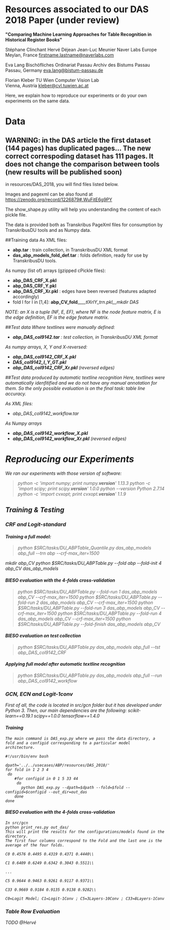 # Resources associated to our DAS 2018 Paper (under review)

__"Comparing Machine Learning Approaches for Table Recognition in Historical Register Books"__

  Stéphane Clinchant
  Hervé Déjean
  Jean-Luc Meunier
  Naver Labs Europe
  Meylan, France
  firstname.lastname@naverlabs.com 
 
  Eva Lang
  Bischöfliches Ordinariat Passau
  Archiv des Bistums Passau
  Passau, Germany
  eva.lang@bistum-passau.de

  Florian Kleber
  TU Wien
  Computer Vision Lab	 
  Vienna, Austria
  kleber@cvl.tuwien.ac.at


Here, we explain how to reproduce our experiments or do your own experiments on the same data.

# Data
## WARNING: in the DAS article the first dataset (144 pages) has duplicated pages... The new correct correspoding dataset has 111 pages. It does not change the comparison between tools (new results will be published soon)

in resources/DAS_2018, you will find files listed below. 

Images and pagexml can be also found  at https://zenodo.org/record/1226879#.WuFitE6g9PY


The show_shape.py utility will help you understanding the content of each pickle file. 

The data is provided both as Transkribus PageXml files for consumption by TranskribusDU tools and as Numpy data.

##Training data
As XML files:
- __abp.tar__ : train collection, in TranskribusDU XML format
- __das_abp_models_fold_def.tar__ : folds definition, ready for use by TranskribusDU tools.

As numpy (list of) arrays (gzipped cPickle files):
- __abp_DAS_CRF_X.pkl__   
- __abp_DAS_CRF_Y.pkl__
- __abp_DAS_CRF_Xr.pkl__ : edges have been reversed (features adapted accordingly)
- fold I for I in [1,4]: __abp_CV_fold___<I>___tlXrlY_trn.pkl__mkdir DAS

NOTE: an X is a tuple (NF, E, EF), where NF is the node feature matrix, E is the edge definition, EF is the edge feature matrix.

##Test data
Where textlines were manually defined:
- __abp_DAS_col9142.tar__ : test collection, in TranskribusDU XML format

As numpy arrays, X, Y and X-reversed:
- __abp_DAS_col9142_CRF_X.pkl__
- __DAS_col9142_l_Y_GT.pkl__  
- __abp_DAS_col9142_CRF_Xr.pkl__   (reversed edges)

##Test data produced by automatic textline recognition
Here, textlines were automatically idenfitified and we do not have any manual annotation for them. So the only possible evaluation is on the final task: table line accuracy.

As XML files:
- abp_DAS_col9142_workflow.tar

As Numpy arrays
- __abp_DAS_col9142_workflow_X.pkl__   
- __abp_DAS_col9142_workflow_Xr.pkl__    (reversed edges)

# Reproducing our Experiments

We ran our experiments with those version of software:
> python -c 'import numpy; print numpy.__version__'
1.13.3
> python -c 'import scipy; print scipy.__version__'
1.0.0
> python --version
Python 2.7.14
> python -c 'import cvxopt; print cvxopt.__version__'
1.1.9

## Training & Testing

### CRF and Logit-standard

#### Training a full model:
> python $SRC/tasks/DU_ABPTable_Quantile.py   das_abp_models abp_full   --trn abp --crf-max_iter=1500

mkdir abp_CV
python $SRC/tasks/DU_ABPTable.py  --fold abp --fold-init 4  abp_CV  das_abp_models
#### BIESO evaluation with the 4-folds cross-validation
> python $SRC/tasks/DU_ABPTable.py --fold-run 1  das_abp_models abp_CV --crf-max_iter=1500
> python $SRC/tasks/DU_ABPTable.py --fold-run 2  das_abp_models abp_CV --crf-max_iter=1500
> python $SRC/tasks/DU_ABPTable.py --fold-run 3  das_abp_models abp_CV --crf-max_iter=1500
> python $SRC/tasks/DU_ABPTable.py --fold-run 4  das_abp_models abp_CV --crf-max_iter=1500
> python $SRC/tasks/DU_ABPTable.py --fold-finish das_abp_models abp_CV

#### BIESO evaluation on test collection
> python $SRC/tasks/DU_ABPTable.py   das_abp_models abp_full --tst abp_DAS_col9142_CRF

#### Applying full model after automatic textline recognition
> python $SRC/tasks/DU_ABPTable.py das_abp_models abp_full --run abp_DAS_col9142_workflow


### GCN, ECN and Logit-1conv

First of all, the code is located in src/gcn folder but it has developed under Python 3.
Then, our main dependencies are the following:
    scikit-learn==0.19.1
    scipy==1.0.0
    tensorflow==1.4.0


#### Training

    The main command is DAS_exp.py where we pass the data directory, a fold and a configid corresponding to a particular model
    architecture.

    #!/usr/bin/env bash

    dpath='../../usecases/ABP/resources/DAS_2018/'
    for fold in 1 2 3 4
     do
        #for configid in 0 1 5 33 44
         do
           python DAS_exp.py --dpath=$dpath --fold=$fold --configid=$configid --out_dir=out_das
        done
    done

#### BIESO evaluation with the 4-folds cross-validation
    In src/gcn
    python print_res.py out_das/
    This will print the results for the configurations/models found in the directory.
    The first four columns correspond to the Fold and the last one is the average of the four folds.

    C0 0.4576 0.4495 0.4319 0.4371 0.4440\\

    C1 0.6409 0.6249 0.6342 0.3043 0.5511\\

    ...

    C5 0.9644 0.9463 0.9261 0.9117 0.9371\\

    C33 0.9669 0.9184 0.9135 0.9138 0.9282\\

    C0=Logit Model; C1=Logit-1Conv ; C5=3Layers-10Conv ; C33=8Layers-1Conv

### Table Row Evaluation
TODO @Hervé





